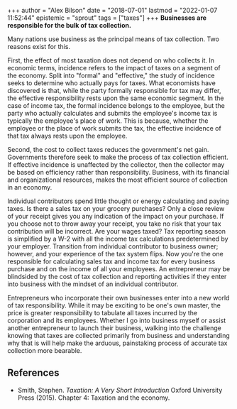 +++
author = "Alex Bilson"
date = "2018-07-01"
lastmod = "2022-01-07 11:52:44"
epistemic = "sprout"
tags = ["taxes"]
+++
**Businesses are responsible for the bulk of tax collection.**

Many nations use business as the principal means of tax collection. Two reasons exist for this.

First, the effect of most taxation does not depend on who collects it. In economic terms, incidence refers to the impact of taxes on a segment of the economy. Split into "formal" and "effective," the study of incidence seeks to determine who actually pays for taxes. What economists have discovered is that, while the party formally responsible for tax may differ, the effective responsibility rests upon the same economic segment. In the case of income tax, the formal incidence belongs to the employee, but the party who actually calculates and submits the employee's income tax is typically the employee's place of work. This is because, whether the employee or the place of work submits the tax, the effective incidence of that tax always rests upon the employee.

Second, the cost to collect taxes reduces the government's net gain. Governments therefore seek to make the process of tax collection efficient. If effective incidence is unaffected by the collector, then the collector may be based on efficiency rather than responsibility. Business, with its financial and organizational resources, makes the most efficient source of collection in an economy.

Individual contributors spend little thought or energy calculating and paying taxes. Is there a sales tax on your grocery purchases? Only a close review of your receipt gives you any indication of the impact on your purchase. If you choose not to throw away your receipt, you take no risk that your tax contribution will be incorrect. Are your wages taxed? Tax reporting season is simplified by a W-2 with all the income tax calculations predetermined by your employer. Transition from individual contributor to business owner; however, and your experience of the tax system flips. Now you're the one responsible for calculating sales tax and income tax for every business purchase and on the income of all your employees. An entrepreneur may be blindsided by the cost of tax collection and reporting activities if they enter into business with the mindset of an individual contributor.

Entrepreneurs who incorporate their own businesses enter into a new world of tax responsibility. While it may be exciting to be one's own master, the price is greater responsibility to tabulate all taxes incurred by the corporation and its employees. Whether I go into business myself or assist another entrepreneur to launch their business, walking into the challenge knowing that taxes are collected primarily from business and understanding why that is will help make the arduous, painstaking process of accurate tax collection more bearable.

## References

- Smith, Stephen. _Taxation: A Very Short Introduction_ Oxford University Press (2015). Chapter 4: Taxation and the economy.
